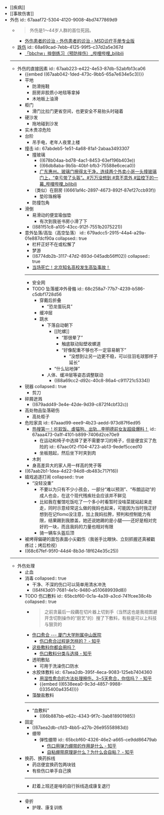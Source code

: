 - [[疾病]]
- [[事故伤害]]
- 外伤
  id:: 67aaaf72-5304-4120-9008-4bd7477869d9
	- >外伤是1～44岁人群的首位死因。
		- [外伤患者的诊治 - 外伤患者的诊治 - MSD诊疗手册专业版](https://www.msdmanuals.cn/professional/injuries-poisoning/approach-to-the-trauma-patient/approach-to-the-trauma-patient)
	- [跌伤](https://www.who.int/zh/news-room/fact-sheets/detail/falls)
	  id:: 68a69cad-7ebb-4125-99f5-c37d2a5e367d
		- [「bbchw」摔倒练习（预防摔伤）_哔哩哔哩_bilibili](https://www.bilibili.com/video/BV131421t7hi/)
	- ---
	- 外伤的直接因素
	  id:: 67aab223-e422-4e53-87db-52abfb13ca06
		- {{embed ((67aab042-1ded-473c-9bb5-65a7e634e5c3))}}
		- 平地
			- 防滑拖鞋
			- 厨房非胶质小地毯等拿掉
			- 木地板上油滑
		- 柜门
			- 滑门比拉门更省空间，也更安全不易抬头时碰着
		- 硬沙发
			- 拖地碰到沙发
		- 实木贵凉危险
		- 台阶
			- 吊手电，老年人夜里上楼
		- 撞击
		  id:: 67abdeb5-1e51-4a68-81a1-2abaa3493307
			- 撞玻璃
				- ((678b04aa-bd78-4ac1-8453-63ef196b403e))
				- ((66db8aba-9b5b-40bf-bfb3-75588e6ceca0))
				- [广东惠州。玻璃门擦得太干净，连续两个外卖小哥一头撞玻璃门上，“幸亏带了头盔”。#万万没想到 #意不意外 #监控下的一幕_哔哩哔哩_bilibili](https://www.bilibili.com/video/BV1NM4m117YW)
			- （类似）在厨房 ((6661af4c-2897-4673-892f-87ef27ccb93f))
				- 垫珍珠棉等
			- 防撞包角
		- 滑倒
			- 易滑动的便宜瑜伽垫
				- 有次到我爸书房小滑了下
			- ((681f51c8-a105-43cc-912f-7551b2075221))
		- 意外坠落/高坠（高空坠落）
		  id:: 679adcc5-2915-44a4-a29a-01e887dcf90a
		  collapsed:: true
			- 栏杆正好不在或松懈了
			- 梦游
			- ((6774db2b-3117-47d2-893d-045adb56ff02))
			  collapsed:: true
			- [当场死亡！北京知名高校发生高坠事故！](https://mp.weixin.qq.com/s/1h_WX9w1NLruVCZPPwaRUg)
			- ---
			- 安全网
			- TODO 坠落缓冲外骨骼
			  id:: 68c258a7-77b7-4239-b586-c5dbf1728d56
				- 穿戴后折叠
					- “恐龙蛋玩具”
				- 缓冲层
				- 跳水
					- 下落自动朝下
						- [[陀螺]]
							- “那很晕了”
							- 触底联动贴壁收螺道
							- “好像配重不够也不一定容易朝下”
								- “没想到让另一边更不稳，可以往羽毛球那样子延长”
						- “什么钻地弹”
					- 人体、缓冲层等姿态调整联动
						- ((68a69cc2-d92c-40c8-86a4-c911721c5334))
		- 锐器
		  collapsed:: true
			- 剪刀
		- 碎屑迸溅
			- ((679add49-3e4e-42de-9d39-c872f4cbf32c))
		- 高处物品坠落砸伤
			- 高处柜子
		- 危险家具
		  id:: 67aaad99-eee9-4b23-aedd-973d87f6ed95
			- [热搜第一！吃软饭、虐猫狗、出轨…李明德前女友超级爆料！](https://mp.weixin.qq.com/s/-0l19nch9h-hHfjynNvreg)
			  id:: 67aaa473-0a1f-4101-b899-7406d2ce70e9
				- 在运动和椅子中选择了更不需要学习的椅子，但是便宜买了危险的
				  id:: 67aac0f2-f104-4723-ab13-9edef5cced10
				- 坐板翘起，然后坐下时夹到肉
			- 木刺
			- 身高差异大的家人用一样高的凳子等
		- ((67aab2b1-1dea-4d22-94d8-db483c717f16))
		- 嬉戏追逐打闹
		  collapsed:: true
			- “没轻没重”
				- 不要以为只有不少小孩会，一部分“难以预测”、“布朗运动”的成人也会，在这个现代残疾社会应该并不鲜见
				- 比如我在餐馆吃饭吃了一个多小时看暂时没啥菜就站起来走走，同时示意经常这么做的我妈也起来，可能因为当时我正好想到在记flomo没注意，加上我妈拉胯，预判和控制能力有限，结果踢到我膝盖，她还说她踢的是小腿——还好是相对完好的一块，而且我妈的力量也相对有限
				- 骑一辆车头盔后顶
		- 被烤得偏硬的面包表面小尖戳伤（我爸手比眼快、立刻抓握还真被戳疼过；烤后检视）
		- ((68c67fef-95f0-44d4-8b3d-18f624e35c25))
	- ---
	- 外伤处理
		- 止血
		- 消毒
		  collapsed:: true
			- 干净、不深的伤口可以简单用清水冲洗
			- ((64f43d01-7681-4e1c-9480-a510689939d8))
		- TODO 伤口敷料
		  id:: 65bcbf60-0c1a-4a39-a3cd-741fcee38c4b
		  collapsed:: true
			- >之前贪最后一段藕在切片器上切到手（当然这也是我视图避开含切割操作的“厨艺”的）搜了下敷料，有些是可以上科技与狠货的
			- [伤口愈合 --- 厦门大学附属中山医院](https://www.xmzsh.com/page-views-m60-v1092.html)
				- [伤口愈合过程是怎样的？ - 知乎](https://www.zhihu.com/question/46580681)
			- [这些敷料你都会用吗？](https://news.medlive.cn/surgery/info-progress/show-81269_176.html)
				- [伤口敷料分类与选择 - 知乎](https://zhuanlan.zhihu.com/p/159743325)
			- 透明敷贴
				- 可用于洗澡伤口防水
			- 水胶体敷料
			  id:: 67aea2db-395f-4eca-9083-125eb7404360
				- [用湿性愈合的方法处理擦伤，3~5天愈合，你信吗？ - 知乎](https://zhuanlan.zhihu.com/p/380610324)
				- {{embed ((6538eea0-9c3d-4857-9988-0335400a4354))}}
			- 藻酸盐敷料
			- ---
			- “血敷料”
				- ((66b887bb-e62c-4343-9f7c-3ab818901985))
		- 固定
			- ((67aea2db-cfd3-4bb5-a27b-26e95558983d))
			- 绷带
				- 弹性绷带
				  id:: 65bcbf60-4326-46e2-a665-ce9dd86479ab
					- [伤口用弹力绷带的作用是什么 - 知乎](https://zhuanlan.zhihu.com/p/574396302)
					- [自粘绷带原理是什么？为什么会自粘？ - 知乎](https://www.zhihu.com/question/446526863)
		- 换药、换药拆线
			- 药店便宜换药包两块钱
			- 有些伤口单手自己换
			- ---
			- 赶着上班还是啥的自行拆线造成康复退行
		- ---
		- 骨折
			- 护理、康复训练